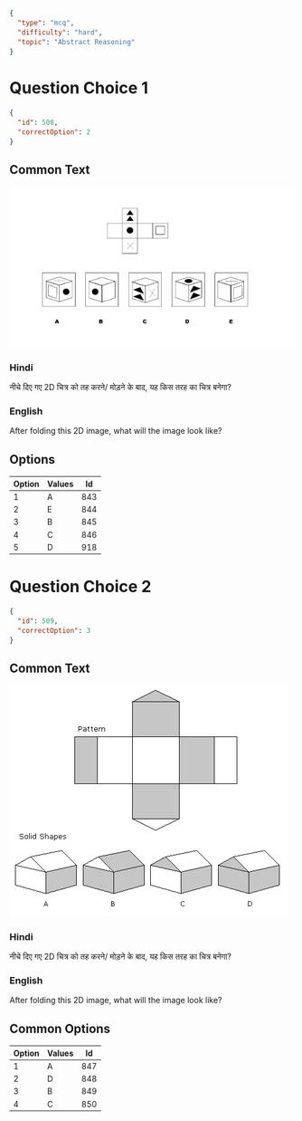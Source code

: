 ```json
{
  "type": "mcq",
  "difficulty": "hard",
  "topic": "Abstract Reasoning"
}
```

# Question Choice 1
```json
{
  "id": 508,
  "correctOption": 2
}
```

## Common Text
![](images/question_15/choice1.png)

### Hindi
नीचे दिए गए 2D चित्र को तह करने/ मोड़ने के बाद, यह किस तरह का चित्र बनेगा?

### English
After folding this 2D image, what will the image look like?

## Options
| Option | Values |Id     |
|:-------|:-------|:-----:|
| 1      | A      |843   |
| 2      | E      |844   |
| 3      | B      |845   |
| 4      | C      |846   |
| 5      | D      |918   |


# Question Choice 2
```json
{
  "id": 509,
  "correctOption": 3
}
```
## Common Text
![](images/question_15/choice2.gif)

### Hindi
नीचे दिए गए 2D चित्र को तह करने/ मोड़ने के बाद, यह किस तरह का चित्र बनेगा?

### English
After folding this 2D image, what will the image look like?

## Common Options
| Option | Values |Id     |
|:-------|:-------|:-----:|
| 1      | A      |847   |
| 2      | D      |848   |
| 3      | B      |849   |
| 4      | C      |850   |
